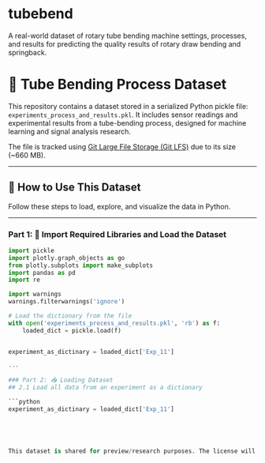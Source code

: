 # tubebend
A real-world dataset of rotary tube bending machine settings, processes, and results for predicting the quality results of rotary draw bending and springback.


# 📁 Tube Bending Process Dataset

This repository contains a dataset stored in a serialized Python pickle file: `experiments_process_and_results.pkl`. It includes sensor readings and experimental results from a tube-bending process, designed for machine learning and signal analysis research.

The file is tracked using [Git Large File Storage (Git LFS)](https://git-lfs.com/) due to its size (~660 MB).

---

## 🧪 How to Use This Dataset

Follow these steps to load, explore, and visualize the data in Python.

---

### Part 1: 🧰 Import Required Libraries and Load the Dataset

```python
import pickle
import plotly.graph_objects as go
from plotly.subplots import make_subplots
import pandas as pd
import re

import warnings
warnings.filterwarnings('ignore')

# Load the dictionary from the file
with open('experiments_process_and_results.pkl', 'rb') as f:
    loaded_dict = pickle.load(f)


experiment_as_dictinary = loaded_dict['Exp_11']

---

### Part 2: 📥 Loading Dataset
## 2.1 Load all data from an experiment as a dictionary

```python
experiment_as_dictinary = loaded_dict['Exp_11']





This dataset is shared for preview/research purposes. The license will be added later.
